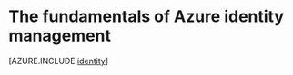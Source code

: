 <properties
    pageTitle="Azure Identity | Microsoft Azure"
    description="Learn about using Active Directory in Azure."
    services="active-directory"
    documentationCenter=".net"
    authors="curtand"
    manager="stevenpo"
    editor=""/>

<tags
    ms.service="multiple"
    ms.workload="multiple"
    ms.tgt_pltfrm="na"
    ms.devlang="na"
    ms.topic="article"
    ms.date="09/22/2015"
    ms.author="curtand"/>


# The fundamentals of Azure identity management





[AZURE.INCLUDE [identity](../../includes/identity.md)]



